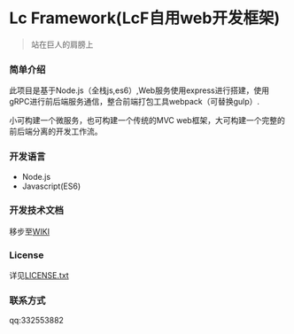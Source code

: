 # Lc Framework(LcF自用web开发框架) 

> 站在巨人的肩膀上


### 简单介绍

此项目是基于Node.js（全栈js,es6）,Web服务使用express进行搭建，使用gRPC进行前后端服务通信，整合前端打包工具webpack（可替换gulp）.

小可构建一个微服务，也可构建一个传统的MVC web框架，大可构建一个完整的前后端分离的开发工作流。

### 开发语言
+ Node.js
+ Javascript(ES6)

### 开发技术文档
移步至[WIKI](https://github.com/niklauslu/LcF/wiki)


### License
详见[LICENSE.txt](./LICENSE.txt)

### 联系方式
qq:332553882
